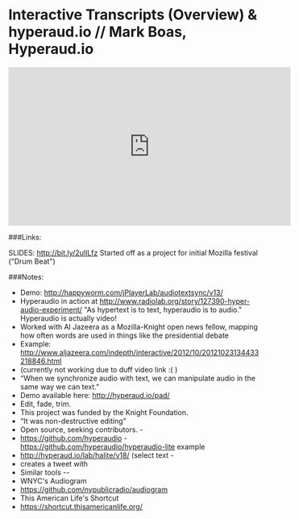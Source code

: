 # Interactive Transcripts \(Overview\)  & hyperaud.io // Mark Boas, Hyperaud.io



<iframe width="560" height="315" src="https://www.youtube.com/embed/Epe42APLMQM?start=1158" frameborder="0" allowfullscreen></iframe>

###Links:

SLIDES: http://bit.ly/2uIlLfz
Started off as
 a project for initial Mozilla festival ("Drum Beat")

###Notes:
- Demo: http://happyworm.com/jPlayerLab/audiotextsync/v13/
- Hyperaudio in action at 
http://www.radiolab.org/story/127390-hyper-audio-experiment/
"As hypertext is to text, hyperaudio is to audio."
Hyperaudio is actually video!
- Worked with Al Jazeera as a Mozilla-Knight open news fellow, mapping how often words are used in things like the presidential debate
 - Example: http://www.aljazeera.com/indepth/interactive/2012/10/20121023134433218846.html
 - (currently not working due to duff video link :( )
- “When we synchronize audio with text, we can manipulate audio in the same way we can text.”
 - Demo available here: http://hyperaud.io/pad/
 - Edit, fade, trim.
 - This project was funded by the Knight Foundation.
 - “It was non-destructive editing”
 - Open source, seeking contributors. -
 - https://github.com/hyperaudio
 -https://github.com/hyperaudio/hyperaudio-lite example 
 - http://hyperaud.io/lab/halite/v18/ (select text - 
 - creates a tweet with 
- Similar tools --
 - WNYC's Audiogram 
 - https://github.com/nypublicradio/audiogram
 - This American Life's Shortcut 
 - https://shortcut.thisamericanlife.org/
